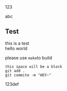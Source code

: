
123

abc

## Test
this is a test<br>
hello world<br>

please use ``make``to build

```
this space will be a block
git add .
git commite -m "HEY~"
```
123def
